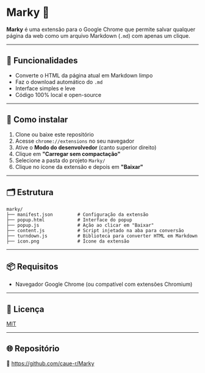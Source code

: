 # Marky 📝

**Marky** é uma extensão para o Google Chrome que permite salvar qualquer página da web como um arquivo Markdown (`.md`) com apenas um clique.


---

## 🔧 Funcionalidades

- Converte o HTML da página atual em Markdown limpo
- Faz o download automático do `.md`
- Interface simples e leve
- Código 100% local e open-source

---

## 🚀 Como instalar

1. Clone ou baixe este repositório
2. Acesse `chrome://extensions` no seu navegador
3. Ative o **Modo do desenvolvedor** (canto superior direito)
4. Clique em **"Carregar sem compactação"**
5. Selecione a pasta do projeto `Marky/`
6. Clique no ícone da extensão e depois em **"Baixar"**

---

## 🗂 Estrutura

```
marky/
├── manifest.json         # Configuração da extensão
├── popup.html            # Interface do popup
├── popup.js              # Ação ao clicar em "Baixar"
├── content.js            # Script injetado na aba para conversão
├── turndown.js           # Biblioteca para converter HTML em Markdown
├── icon.png              # Ícone da extensão
```

---

## 📦 Requisitos

- Navegador Google Chrome (ou compatível com extensões Chromium)

---

## 📄 Licença

[MIT](LICENSE)

---

## 🌐 Repositório

🔗 https://github.com/caue-r/Marky
